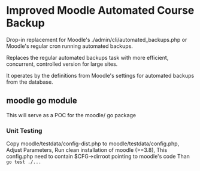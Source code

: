 # Improved Moodle Automated Course Backup

Drop-in replacement for Moodle's ./admin/cli/automated_backups.php or Moodle's regular cron running automated backups.

Replaces the regular automated backups task with more efficient, concurrent, controlled version for large sites.

It operates by the definitions from Moodle's settings for automated backups from the database.


## moodle go module

This will serve as a POC for the moodle/ go package

### Unit Testing

Copy moodle/testdata/config-dist.php to moodle/testdata/config.php,
Adjust Parameters, Run clean installation of moodle (>=3.8),
This config.php need to contain $CFG->dirroot pointing to moodle's code
Than ```go test ./...```
